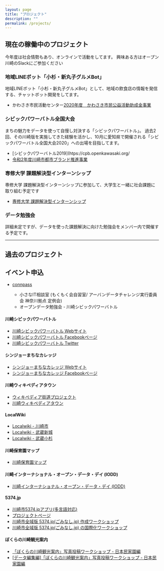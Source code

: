 ```yaml
---
layout: page
title: "プロジェクト"
description: ""
permalink: /projects/
---
```


## 現在の稼働中のプロジェクト
今年度は社会情勢もあり、オンラインで活動をしてます。
興味ある方はオープン川崎のSlackにご参加ください

### 地域LINEボット「小杉・新丸子グルメBot」
地域LINEボット「小杉・新丸子グルメBot」として、地域の飲食店の情報を発信する、チャットボット開発をしてます。

* かわさき市民活動センター[2020年度　かわさき市民公益活動助成金事業](http://www2.kawasaki-shiminkatsudo.or.jp/volunt/dantai/about_koeki/)

### シビックパワーバトル全国大会
まちの魅力をデータを使って自慢し対決する「シビックパワーバトル」。
過去2回、その川崎版を実施してきた経験を活かし、10月に愛知県で開催される「シビックパワーバトル全国大会2020」への出場を目指してます。

* [シビックパワーバトル2019](htps://cpb.openkawasaki.org/
* [令和2年度川崎市都市ブランド推進事業](http://www.city.kawasaki.jp/170/page/0000116848.html)

### 専修大学 課題解決型インターンシップ
専修大学 課題解決型インターンシップに参加して、大学生と一緒に社会課題に取り組む予定です

* [専修大学 課題解決型インターンシップ](https://www.senshu-u.ac.jp/career/careerdesign/pbl-program/internship.html/)

### データ勉強会
詳細未定ですが、データを使った課題解決に向けた勉強会をメンバー内で開催する予定です。


---

## 過去のプロジェクト

## イベント申込

* [connpass](https://openkawasaki.connpass.com/event/)

  * 小さなIT相談室 (もくもく会自習室/ アーバンデータチャレンジ実行委員会 神奈川拠点 定例会)
  * オープンデータ勉強会 - 川崎シビックパワーバトル

#### 川崎シビックパワーバトル

  * [川崎シビックパワーバトル Webサイト](http://cpb.openkawasaki.org/)
  * [川崎シビックパワーバトル Facebookページ](https://www.facebook.com/cpbkw/)
  * [川崎シビックパワーバトル Twitter](https://twitter.com/Kawasaki_CPB)

#### シンジョーまちなカレッジ

  * [シンジョーまちなカレッジ Webサイト](http://shinjo.machina-college.org/)
  * [シンジョーまちなカレッジ Facebookページ](https://www.facebook.com/shinjomachinacollege/)

#### 川崎ウィキペディアタウン

  * [ウィキペディア街道プロジェクト](https://wikipedia-kaido.github.io/)
  * [川崎ウィキペディアタウン](https://github.com/openkawasaki/wikipediatown)

#### LocalWiki

  * [Localwiki - 川崎市](https://ja.localwiki.org/kawasaki/)
  * [Localwiki - 武蔵新城](https://ja.localwiki.org/shinjo/)
  * [Localwiki - 武蔵小杉](https://ja.localwiki.org/kosugi/)

#### 川崎保育園マップ

  * [川崎保育園マップ](https://github.com/openkawasaki/papamama)

#### 川崎インターナショナル・オープン・データ・デイ (IODD)

  * [川崎インターナショナル・オープン・データ・デイ (IODD)](https://github.com/openkawasaki/iodd)

#### 5374.jp

  * [川崎市5374.jpアプリ(多言語対応)](http://kawasaki.5374.jp/)
  * [プロジェクトページ](https://github.com/codeforkawasaki/5374)
  * [川崎市全域版 5374.jp(ごみなし.jp) 作成ワークショップ](http://connpass.com/event/7215/)
  * [川崎市全域版 5374.jp(ごみなし.jp) の国際化ワークショップ](http://connpass.com/event/8535/)

#### ぼくらの川崎観光案内

  * [「ぼくらの川崎観光案内」写真投稿ワークショップ - 日本民家園編](https://www.facebook.com/events/291203034381283/)
  * [[データ編集編]「ぼくらの川崎観光案内」写真投稿ワークショップ - 日本民家園編](https://www.facebook.com/events/636282656454209/)
